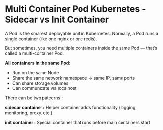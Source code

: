 # Multi Container Pod Kubernetes - Sidecar vs Init Container

A Pod is the smallest deployable unit in Kubernetes.
Normally, a Pod runs a single container (like one nginx or one redis).

But sometimes, you need multiple containers inside the same Pod — that’s called a multi-container Pod.

**All containers in the same Pod:**
 - Run on the same Node
 - Share the same network namespace → same IP, same ports
 - Can share storage volumes
 - Can communicate via localhost


There can be two pateerns : 

**sidecar container :** Helper container adds functionality (logging, monitoring, proxy, etc.) 

**init container :** Special container that runs before main containers start 


